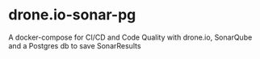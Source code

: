 # drone.io-sonar-pg
A docker-compose for CI/CD and Code Quality with drone.io, SonarQube and a Postgres db to save SonarResults
